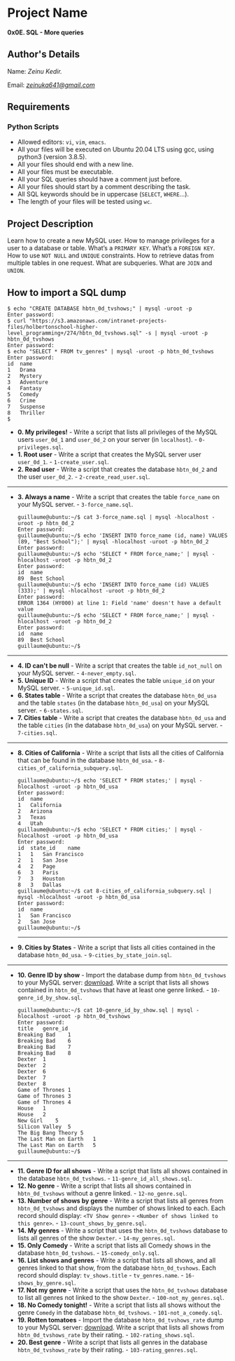 # Project Name
**0x0E. SQL - More queries**

## Author's Details
Name: *Zeinu Kedir.*

Email: *zeinuka641@gmail.com*

##  Requirements

### Python Scripts
*   Allowed editors: `vi`, `vim`, `emacs`.
*   All your files will be executed on Ubuntu 20.04 LTS using gcc, using python3 (version 3.8.5).
*   All your files should end with a new line.
*   All your files must be executable.
*	All your SQL queries should have a comment just before.
*	All your files should start by a comment describing the task.
*	All SQL keywords should be in uppercase (`SELECT`, `WHERE`…).
*   The length of your files will be tested using `wc`.

## Project Description
Learn how to create a new MySQL user.
How to manage privileges for a user to a database or table.
What’s a `PRIMARY KEY`.
What’s a `FOREIGN KEY`.
How to use `NOT NULL` and `UNIQUE` constraints.
How to retrieve datas from multiple tables in one request.
What are subqueries.
What are `JOIN` and `UNION`.


## How to import a SQL dump
```
$ echo "CREATE DATABASE hbtn_0d_tvshows;" | mysql -uroot -p
Enter password: 
$ curl "https://s3.amazonaws.com/intranet-projects-files/holbertonschool-higher-level_programming+/274/hbtn_0d_tvshows.sql" -s | mysql -uroot -p hbtn_0d_tvshows
Enter password: 
$ echo "SELECT * FROM tv_genres" | mysql -uroot -p hbtn_0d_tvshows
Enter password: 
id  name
1   Drama
2   Mystery
3   Adventure
4   Fantasy
5   Comedy
6   Crime
7   Suspense
8   Thriller
$ 
```


* **0. My privileges!** - Write a script that lists all privileges of the MySQL users `user_0d_1` and `user_0d_2` on your server (in `localhost`). - `0-privileges.sql`.
* **1. Root user** - Write a script that creates the MySQL server user `user_0d_1`. - `1-create_user.sql`.
* **2. Read user** - Write a script that creates the database `hbtn_0d_2` and the user `user_0d_2`. - `2-create_read_user.sql`.
---
* **3. Always a name** - Write a script that creates the table `force_name` on your MySQL server. - `3-force_name.sql`.
  ```
  guillaume@ubuntu:~/$ cat 3-force_name.sql | mysql -hlocalhost -uroot -p hbtn_0d_2
  Enter password: 
  guillaume@ubuntu:~/$ echo 'INSERT INTO force_name (id, name) VALUES (89, "Best School");' | mysql -hlocalhost -uroot -p hbtn_0d_2
  Enter password: 
  guillaume@ubuntu:~/$ echo 'SELECT * FROM force_name;' | mysql -hlocalhost -uroot -p hbtn_0d_2
  Enter password: 
  id  name
  89  Best School
  guillaume@ubuntu:~/$ echo 'INSERT INTO force_name (id) VALUES (333);' | mysql -hlocalhost -uroot -p hbtn_0d_2
  Enter password: 
  ERROR 1364 (HY000) at line 1: Field 'name' doesn't have a default value
  guillaume@ubuntu:~/$ echo 'SELECT * FROM force_name;' | mysql -hlocalhost -uroot -p hbtn_0d_2
  Enter password: 
  id  name
  89  Best School
  guillaume@ubuntu:~/$ 
  ```
---
* **4. ID can't be null** - Write a script that creates the table `id_not_null` on your MySQL server. - `4-never_empty.sql`.
* **5. Unique ID** - Write a script that creates the table `unique_id` on your MySQL server. - `5-unique_id.sql`.
* **6. States table** - Write a script that creates the database `hbtn_0d_usa` and the table `states` (in the database `hbtn_0d_usa`) on your MySQL server. - `6-states.sql`.
* **7. Cities table** - Write a script that creates the database `hbtn_0d_usa` and the table `cities` (in the database `hbtn_0d_usa`) on your MySQL server. - `7-cities.sql`.
---
* **8. Cities of California** - Write a script that lists all the cities of California that can be found in the database `hbtn_0d_usa`. - `8-cities_of_california_subquery.sql`.
  ```
  guillaume@ubuntu:~/$ echo 'SELECT * FROM states;' | mysql -hlocalhost -uroot -p hbtn_0d_usa
  Enter password: 
  id  name
  1   California
  2   Arizona
  3   Texas
  4   Utah
  guillaume@ubuntu:~/$ echo 'SELECT * FROM cities;' | mysql -hlocalhost -uroot -p hbtn_0d_usa
  Enter password: 
  id  state_id    name
  1   1   San Francisco
  2   1   San Jose
  4   2   Page
  6   3   Paris
  7   3   Houston
  8   3   Dallas
  guillaume@ubuntu:~/$ cat 8-cities_of_california_subquery.sql | mysql -hlocalhost -uroot -p hbtn_0d_usa
  Enter password: 
  id  name
  1   San Francisco
  2   San Jose
  guillaume@ubuntu:~/$ 
  ```
  ---
* **9. Cities by States** - Write a script that lists all cities contained in the database `hbtn_0d_usa`. - `9-cities_by_state_join.sql`.
---
* **10. Genre ID by show** - Import the database dump from `hbtn_0d_tvshows` to your MySQL server: [download](https://s3.amazonaws.com/intranet-projects-files/holbertonschool-higher-level_programming+/274/hbtn_0d_tvshows.sql). Write a script that lists all shows contained in `hbtn_0d_tvshows` that have at least one genre linked. - `10-genre_id_by_show.sql`.
  ```
  guillaume@ubuntu:~/$ cat 10-genre_id_by_show.sql | mysql -hlocalhost -uroot -p hbtn_0d_tvshows
  Enter password: 
  title   genre_id
  Breaking Bad    1
  Breaking Bad    6
  Breaking Bad    7
  Breaking Bad    8
  Dexter  1
  Dexter  2
  Dexter  6
  Dexter  7
  Dexter  8
  Game of Thrones 1
  Game of Thrones 3
  Game of Thrones 4
  House   1
  House   2
  New Girl    5
  Silicon Valley  5
  The Big Bang Theory 5
  The Last Man on Earth   1
  The Last Man on Earth   5
  guillaume@ubuntu:~/$ 
  ```
---
* **11. Genre ID for all shows** - Write a script that lists all shows contained in the database `hbtn_0d_tvshows`. - `11-genre_id_all_shows.sql`.
* **12. No genre** - Write a script that lists all shows contained in `hbtn_0d_tvshows` without a genre linked. - `12-no_genre.sql`.
* **13. Number of shows by genre** - Write a script that lists all genres from `hbtn_0d_tvshows` and displays the number of shows linked to each. Each record should display: `<TV Show genre>` - `<Number of shows linked to this genre>`. - `13-count_shows_by_genre.sql`.
* **14. My genres** - Write a script that uses the `hbtn_0d_tvshows` database to lists all genres of the show `Dexter`. - `14-my_genres.sql`.
* **15. Only Comedy** - Write a script that lists all Comedy shows in the database `hbtn_0d_tvshows`. - `15-comedy_only.sql`.
* **16. List shows and genres** - Write a script that lists all shows, and all genres linked to that show, from the database `hbtn_0d_tvshows`. Each record should display: `tv_shows.title` - `tv_genres.name`. - `16-shows_by_genre.sql`.
* **17. Not my genre** - Write a script that uses the `hbtn_0d_tvshows` database to list all genres not linked to the show `Dexter`. - `100-not_my_genres.sql`.
* **18. No Comedy tonight!** - Write a script that lists all shows without the genre `Comedy` in the database `hbtn_0d_tvshows`. - `101-not_a_comedy.sql`.
* **19. Rotten tomatoes** - Import the database `hbtn_0d_tvshows_rate` dump to your MySQL server: [download](https://s3.amazonaws.com/intranet-projects-files/holbertonschool-higher-level_programming+/274/hbtn_0d_tvshows_rate.sql). Write a script that lists all shows from `hbtn_0d_tvshows_rate` by their rating. - `102-rating_shows.sql`.
* **20. Best genre** - Write a script that lists all genres in the database `hbtn_0d_tvshows_rate` by their rating. - `103-rating_genres.sql`.
